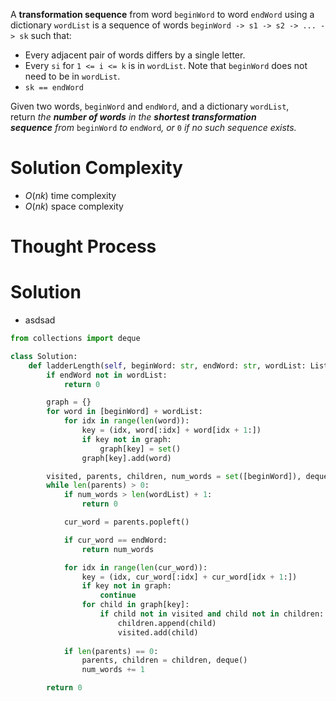 A **transformation sequence** from word `beginWord` to word `endWord` using a dictionary `wordList` is a sequence of words `beginWord -> s1 -> s2 -> ... -> sk` such that:

- Every adjacent pair of words differs by a single letter.
- Every `si` for `1 <= i <= k` is in `wordList`. Note that `beginWord` does not need to be in `wordList`.
- `sk == endWord`

Given two words, `beginWord` and `endWord`, and a dictionary `wordList`, return _the **number of words** in the **shortest transformation sequence** from_ `beginWord` _to_ `endWord`_, or_ `0` _if no such sequence exists._
# Solution Complexity
- $O(nk)$ time complexity
- $O(nk)$ space complexity
# Thought Process
# Solution
- asdsad
```Python
from collections import deque

class Solution:
	def ladderLength(self, beginWord: str, endWord: str, wordList: List[str]) -> int:
		if endWord not in wordList:
			return 0

		graph = {}
		for word in [beginWord] + wordList:
			for idx in range(len(word)):
				key = (idx, word[:idx] + word[idx + 1:])
				if key not in graph:
					graph[key] = set()
				graph[key].add(word)

		visited, parents, children, num_words = set([beginWord]), deque([beginWord]), deque(), 1
		while len(parents) > 0:
			if num_words > len(wordList) + 1:
				return 0

			cur_word = parents.popleft()

			if cur_word == endWord:
				return num_words

			for idx in range(len(cur_word)):
				key = (idx, cur_word[:idx] + cur_word[idx + 1:])
				if key not in graph:
					continue
				for child in graph[key]:
					if child not in visited and child not in children:
						children.append(child)
						visited.add(child)
	
			if len(parents) == 0:
				parents, children = children, deque()
				num_words += 1

		return 0
```